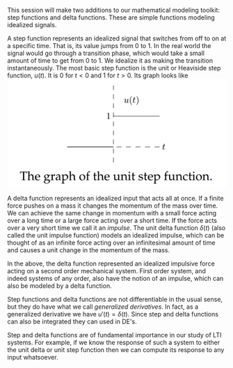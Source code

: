 This session will make two additions to our mathematical modeling toolkit: step functions and delta functions. These are simple functions modeling idealized signals.

A step function represents an idealized signal that switches from off to on at a specific time. That is, its value jumps from 0 to 1. In the real world the signal would go through a transition phase, which would take a small amount of time to get from 0 to 1. We idealize it as making the transition instantaneously. The most basic step function is the unit or Heaviside step function, $u(t)$. It is 0 for $t < 0$ and 1 for $t > 0$. Its graph looks like  
![](pic250101.png)

A delta function represents an idealized input that acts all at once. If a finite force pushes on a mass it changes the momentum of the mass over time. We can achieve the same change in momentum with a small force acting over a long time or a large force acting over a short time. If the force acts over a very short time we call it an *impulse*. The unit delta function $\delta(t)$ (also called the unit impulse function) models an idealized impulse, which can be thought of as an infinite force acting over an infinitesimal amount of time and causes a unit change in the momentum of the mass.

In the above, the delta function represented an idealized impulsive force acting on a second order mechanical system. First order system, and indeed systems of any order, also have the notion of an impulse, which can also be modeled by a delta function.

Step functions and delta functions are not differentiable in the usual sense, but they do have what we call *generalized derivatives*. In fact, as a generalized derivative we have $u'(t) = \delta(t)$. Since step and delta functions can also be integrated they can used in DE's.

Step and delta functions are of fundamental importance in our study of LTI systems. For example, if we know the response of such a system to either the unit delta or unit step function then we can compute its response to any input whatsoever.
